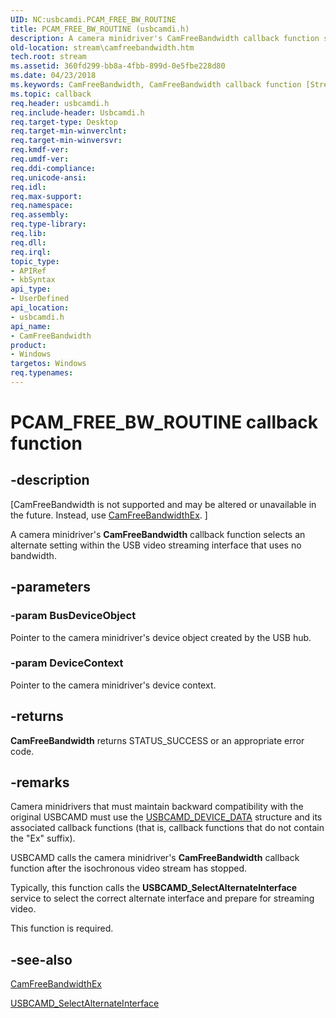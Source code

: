 ```yaml
---
UID: NC:usbcamdi.PCAM_FREE_BW_ROUTINE
title: PCAM_FREE_BW_ROUTINE (usbcamdi.h)
description: A camera minidriver's CamFreeBandwidth callback function selects an alternate setting within the USB video streaming interface that uses no bandwidth.
old-location: stream\camfreebandwidth.htm
tech.root: stream
ms.assetid: 360fd299-bb8a-4fbb-899d-0e5fbe228d80
ms.date: 04/23/2018
ms.keywords: CamFreeBandwidth, CamFreeBandwidth callback function [Streaming Media Devices], PCAM_FREE_BW_ROUTINE, PCAM_FREE_BW_ROUTINE callback, stream.camfreebandwidth, usbcamdi/CamFreeBandwidth, usbcmdpr_bf8779db-a06c-49b8-aa2f-e558a53bfa93.xml
ms.topic: callback
req.header: usbcamdi.h
req.include-header: Usbcamdi.h
req.target-type: Desktop
req.target-min-winverclnt: 
req.target-min-winversvr: 
req.kmdf-ver: 
req.umdf-ver: 
req.ddi-compliance: 
req.unicode-ansi: 
req.idl: 
req.max-support: 
req.namespace: 
req.assembly: 
req.type-library: 
req.lib: 
req.dll: 
req.irql: 
topic_type:
- APIRef
- kbSyntax
api_type:
- UserDefined
api_location:
- usbcamdi.h
api_name:
- CamFreeBandwidth
product:
- Windows
targetos: Windows
req.typenames: 
---
```


# PCAM_FREE_BW_ROUTINE callback function


## -description


<p class="CCE_Message">[CamFreeBandwidth is not supported and may be altered or unavailable in the future. Instead, use <a href="https://msdn.microsoft.com/library/windows/hardware/ff557613">CamFreeBandwidthEx</a>.
]

A camera minidriver's <b>CamFreeBandwidth</b> callback function selects an alternate setting within the USB video streaming interface that uses no bandwidth.


## -parameters




### -param BusDeviceObject

Pointer to the camera minidriver's device object created by the USB hub.


### -param DeviceContext

Pointer to the camera minidriver's device context.


## -returns



<b>CamFreeBandwidth</b> returns STATUS_SUCCESS or an appropriate error code.




## -remarks



Camera minidrivers that must maintain backward compatibility with the original USBCAMD must use the <a href="https://msdn.microsoft.com/library/windows/hardware/ff568585">USBCAMD_DEVICE_DATA</a> structure and its associated callback functions (that is, callback functions that do not contain the "Ex" suffix).

USBCAMD calls the camera minidriver's <b>CamFreeBandwidth</b> callback function after the isochronous video stream has stopped.

Typically, this function calls the <b>USBCAMD_SelectAlternateInterface</b> service to select the correct alternate interface and prepare for streaming video.

This function is required.




## -see-also




<a href="https://msdn.microsoft.com/library/windows/hardware/ff557613">CamFreeBandwidthEx</a>



<a href="https://msdn.microsoft.com/library/windows/hardware/ff568625">USBCAMD_SelectAlternateInterface</a>
 

 

